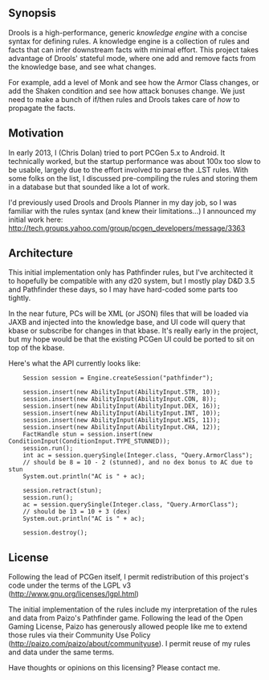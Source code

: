 Synopsis
--------

Drools is a high-performance, generic *knowledge engine* with a
concise syntax for defining rules. A knowledge engine is a collection
of rules and facts that can infer downstream facts with minimal
effort. This project takes advantage of Drools' stateful mode, where
one add and remove facts from the knowledge base, and see what
changes.

For example, add a level of Monk and see how the Armor Class changes,
or add the Shaken condition and see how attack bonuses change. We just
need to make a bunch of if/then rules and Drools takes care of *how*
to propagate the facts.

Motivation
----------

In early 2013, I (Chris Dolan) tried to port PCGen 5.x to Android. It
technically worked, but the startup performance was about 100x too
slow to be usable, largely due to the effort involved to parse the
.LST rules. With some folks on the list, I discussed pre-compiling the
rules and storing them in a database but that sounded like a lot of
work.

I'd previously used Drools and Drools Planner in my day job, so I was
familiar with the rules syntax (and knew their limitations...) I
announced my initial work here:
http://tech.groups.yahoo.com/group/pcgen_developers/message/3363

Architecture
------------

This initial implementation only has Pathfinder rules, but I've
architected it to hopefully be compatible with any d20 system, but I
mostly play D&D 3.5 and Pathfinder these days, so I may have
hard-coded some parts too tightly.

In the near future, PCs will be XML (or JSON) files that will be
loaded via JAXB and injected into the knowledge base, and UI code will
query that kbase or subscribe for changes in that kbase. It's really
early in the project, but my hope would be that the existing PCGen UI
could be ported to sit on top of the kbase.

Here's what the API currently looks like:

        Session session = Engine.createSession("pathfinder");
        
        session.insert(new AbilityInput(AbilityInput.STR, 10));
        session.insert(new AbilityInput(AbilityInput.CON, 8));
        session.insert(new AbilityInput(AbilityInput.DEX, 16));
        session.insert(new AbilityInput(AbilityInput.INT, 10));
        session.insert(new AbilityInput(AbilityInput.WIS, 11));
        session.insert(new AbilityInput(AbilityInput.CHA, 12));
        FactHandle stun = session.insert(new ConditionInput(ConditionInput.TYPE_STUNNED));
        session.run();
        int ac = session.querySingle(Integer.class, "Query.ArmorClass");
        // should be 8 = 10 - 2 (stunned), and no dex bonus to AC due to stun
        System.out.println("AC is " + ac);
        
        session.retract(stun);
        session.run();
        ac = session.querySingle(Integer.class, "Query.ArmorClass");
        // should be 13 = 10 + 3 (dex)
        System.out.println("AC is " + ac);
        
        session.destroy();

License
-------

Following the lead of PCGen itself, I permit redistribution of this
project's code under the terms of the LGPL v3
(http://www.gnu.org/licenses/lgpl.html)

The initial implementation of the rules include my interpretation of
the rules and data from Paizo's Pathfinder game. Following the lead of
the Open Gaming License, Paizo has generously allowed people like me
to extend those rules via their Community Use Policy
(http://paizo.com/paizo/about/communityuse). I permit reuse of my
rules and data under the same terms.

Have thoughts or opinions on this licensing? Please contact me.
